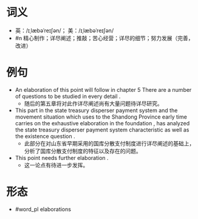 # 词义
- 英：/ɪˌlæbəˈreɪʃən/； 美：/ɪˌlæbəˈreɪʃən/
- #n 精心制作；详尽阐述；推敲；苦心经营；详尽的细节；努力发展（完善，改进）
# 例句
- An elaboration of this point will follow in chapter 5 There are a number of questions to be studied in every detail .
	- 随后的第五章将对此作详尽阐述尚有大量问题待详尽研究。
- This part in the state treasury disperser payment system and the movement situation which uses to the Shandong Province early time carries on the exhaustive elaboration in the foundation , has analyzed the state treasury disperser payment system characteristic as well as the existence question .
	- 此部分在对山东省早期采用的国库分散支付制度进行详尽阐述的基础上，分析了国库分散支付制度的特征以及存在的问题。
- This point needs further elaboration .
	- 这一论点有待进一步发挥。
# 形态
- #word_pl elaborations
